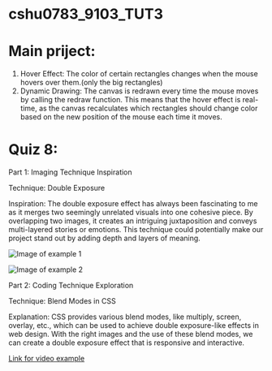 # cshu0783_9103_TUT3
# Main priject:

1. Hover Effect:
   The color of certain rectangles changes when the mouse hovers over them.(only the big rectangles)
2. Dynamic Drawing:
   The canvas is redrawn every time the mouse moves by calling the redraw function. This means that the hover effect is real-time, as the canvas recalculates which rectangles should 
   change color based on the new position of the mouse each time it moves.
   
# Quiz 8:

Part 1: Imaging Technique Inspiration

Technique: Double Exposure

Inspiration: The double exposure effect has always been fascinating to me as it merges two seemingly unrelated visuals into one cohesive piece. By overlapping two images, it creates an intriguing juxtaposition and conveys multi-layered stories or emotions. This technique could potentially make our project stand out by adding depth and layers of meaning.

![Image of example 1](https://z1.ax1x.com/2023/09/26/pPHwkXF.png)

![Image of example 2](https://z1.ax1x.com/2023/09/26/pPH0fIA.png)

Part 2: Coding Technique Exploration

Technique: Blend Modes in CSS

Explanation: CSS provides various blend modes, like multiply, screen, overlay, etc., which can be used to achieve double exposure-like effects in web design. With the right images and the use of these blend modes, we can create a double exposure effect that is responsive and interactive.

[Link for video example](https://www.youtube.com/watch?v=0h58wIZ_-4Q)
